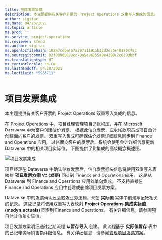 ```yaml
---
title: 项目发票集成
description: 本主题提供有关客户开票的 Project Operations 双重写入集成的信息。
author: sigitac
ms.date: 04/26/2021
ms.topic: article
ms.prod: ''
ms.service: project-operations
ms.reviewer: kfend
ms.author: sigitac
ms.openlocfilehash: 102a7cdba467a2071119c5b32d2e75e48170c783
ms.sourcegitcommit: 02f00960198cc78a5e96955a9e4390c2c6393bbf
ms.translationtype: HT
ms.contentlocale: zh-CN
ms.lasthandoff: 04/28/2021
ms.locfileid: "5955711"
---
```

# <a name="project-invoice-integration"></a>项目发票集成

本主题提供有关客户开票的 Project Operations 双重写入集成的信息。

在 Project Operations 中，项目经理管理项目记帐积压，并在 Microsoft Dataverse 中为客户创建估价发票。 根据此估价发票，应收帐款职员或项目会计创建面向客户的发票。 双重写入集成可确保估价发票详细信息同步到 Finance and Operations 应用。 过帐面向客户的发票后，系统会使用会计详细信息更新 Dataverse 中的相关项目实际值。 下图提供了此集成的高级概念概述图。

   ![项目发票集成](./media/DW5Invoicing.png)

项目经理在 Dataverse 中确认估价发票后，估价发票标头信息将使用双重写入表映射 **项目发票方案 V2 (发票)** 同步到 Finance and Operations 应用。 这是从 Dataverse 到 Finance and Operations 应用的单向集成。 不支持直接在 Finance and Operations 应用中创建或删除项目发票方案。

Dataverse 中的发票确认还会触发业务逻辑，来在 **实际值** 实体中创建与记帐相关的记录。 这些记录将使用双重写入表映射 **Project Operations 集成实际值 (msdyn\_actuals)** 同步到 Finance and Operations。 有关详细信息，请参阅[项目估计值和实际值](resource-dual-write-estimates-actuals.md)。 

项目发票方案明细通过定期流程 **从暂存导入** 创建。 此流程基于 **实际值暂存** 表中的已记帐实际销售额详细信息。 有关详细信息，请参阅[管理项目发票方案](../invoicing/format-update-project-invoice-proposals.md#create-project-invoice-proposals)。 
